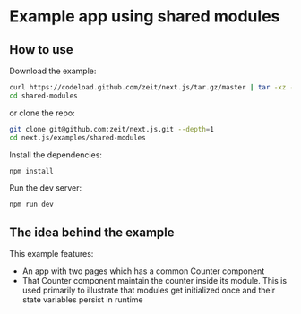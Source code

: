 # Example app using shared modules

## How to use

Download the example:

```bash
curl https://codeload.github.com/zeit/next.js/tar.gz/master | tar -xz --strip=2 next.js-master/examples/shared-modules
cd shared-modules
```

or clone the repo:

```bash
git clone git@github.com:zeit/next.js.git --depth=1
cd next.js/examples/shared-modules
```

Install the dependencies:

```bash
npm install
```

Run the dev server:

```bash
npm run dev
```

## The idea behind the example

This example features:

* An app with two pages which has a common Counter component
* That Counter component maintain the counter inside its module. This is used primarily to illustrate that modules get initialized once and their state variables persist in runtime
